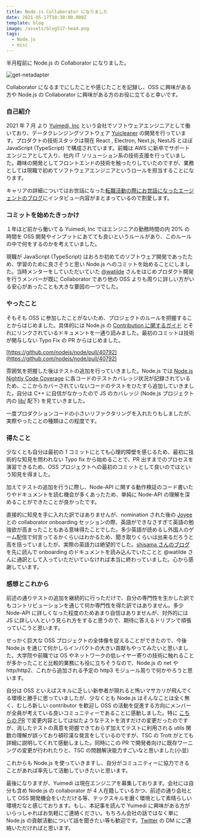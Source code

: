 ```yaml
---
title: Node.js Collaborator になりました
date: 2021-05-17T10:30:00.000Z
template: blog
image: /assets/blog517-head.png
tags:
  - Node.js
  - misc
---
```


半月程前に Node.js の Collaborator になりました。

![get-netadapter](/assets/blog517-body1.png)

Collaborator になるまでにしたことや感じたことを記録し、OSS に興味がある方や Node.js の Collaborator に興味がある方のお役に立てると幸いです。

### 自己紹介

2021 年 7 月 より [Yuimedi, Inc](https://yuimedi.com/) という会社でソフトウェアエンジニアとして働いており、データクレンジングソフトウェア [Yuicleaner](https://yuimedi.com/yuicleaner) の開発を行っています。プロダクトの技術スタックは現在 React , Electron, Next.js, NestJS とほぼ JavaScript (TypeScript) で構成されています。前職は AWS に新卒でサポートエンジニアとして入り、社内 IT ソリューション系の技術支援を行っていました。趣味の開発としてフロントエンドの技術を触ったりしていたのですが、業務としては現職で初めてソフトウェアエンジニアというロールを担当することになります。

キャリアの詳細についてはお世話になった[転職活動の際にお世話になったエージェントのブログ](https://www.geekly.co.jp/column/cat-geeklycolumn/custmer_interview_1/)にインタビュー内容がまとまっているので割愛します。

### コミットを始めたきっかけ

１年ほど前から働いてる Yuimedi, Inc ではエンジニアの勤務時間の内 20% の時間を OSS 開発やインプットにあてても良いというルールがあり、このルールの中で何をするのかを考えていました。

現職が JavaScript (TypeScript) はおろか初めてのソフトウェア開発であったため、学習のために良さそうと思い Node.js へのコミットを始めることにしました。当時メンターをしていただいていた [@watilde](https://twitter.com/watilde) さんをはじめプロダクト開発を行うメンバーが既に Collaborator であり他の OSS よりも周りに詳しい方がいる安心があったことも大きな要因の一つでした。

### やったこと

そもそも OSS に参加したことがないため、プロジェクトのルールを把握することからはじめました。具体的には Node.js の [Contribution に関するガイド](https://github.com/nodejs/node/blob/master/CONTRIBUTING.md) とそれにリンクされているドキュメントを一通り読みました。最初のコミットは技術が関与しない Typo Fix の PR からはじめました。

[https://github.com/nodejs/node/pull/40792](https://github.com/nodejs/node/pull/40792)

雰囲気を把握した後はテストの追加を行っていきました。Node.js では [Node.js Nightly Code Coverage](https://coverage.nodejs.org/) に各コードのテストカバレッジ状況が記録されているため、ここからカバーされていないコードのテストをひたすら追加していきました。自分は C++ に自信がなかったので JS のカバレッジ (Node.js プロジェクト内の [lib/](https://github.com/nodejs/node/tree/master/lib) 配下) を見ていきました。

一度プロダクションコードの小さいリファクタリングを入れたりもしましたが、実際やったことの種類はこの程度です。

### 得たこと

少なくとも自分は最初の 1 コミットにとても心理的障壁を感じるため、最初に技術的な知見を問われない Typo fix から始めることで、PR 出すまでのプロセスを演習できるため、OSS プロジェクトへの最初のコミットとして良いのではという知見を得ました。

加えてテストの追加を行うに際し、Node-API に関する動作検証のコード書いたりやドキュメントを読む機会が多くあったため、単純に Node-API の理解を深めることができたことが良かったです。

直接的に知見を手に入れた訳ではありませんが、nomination された後の [Joyee](https://github.com/joyeecheung) との collaborator onboarding セッションの際、英語ができなさすぎて英語の勉強欲が高まったこともある意味得たことでした。多少英語が読めるし外国人のゲーム配信で何言ってるかくらいはわかるため、聞き取りくらいは出来るだろうと高を括っていましたが、実際の英語力は絶望的でした。[shisama さんのブログ](https://shisama.hatenablog.com/entry/2018/11/08/000000) を先に読んで onboarding のドキュメントを読み込んでいたことと @watilde さんに通訳として入っていただいていなければ本当に終わっていました。心から感謝しています。

### 感想とこれから

前述の通りテストの追加を継続的に行っただけで、自分の専門性を生かした訳でもコントリビューションを通じて何か専門性を得た訳ではありません。多少 Node-API に詳しくなった程度のためあまり自信はありませんが、対外的には JS に詳しい人という見られ方をすると思うので、期待に答えるドリブンで頑張っていこうと思います。

せっかく巨大な OSS プロジェクトの全体像を捉えることができたので、今後 Node.js を通じて何かしらインパクトの大きい貢献もやってみたいと思いました。大学院や前職では OS やネットワークの低レイヤー寄りの技術に触れることが多かったことと比較的業務にも役に立ちそうなので、Node.js の net や http/http2、これから追加される予定の http3 モジュール周りで何かやろうと思います。

自分は OSS といえばスキルに乏しい新参者が現れると怖いマサカリが飛んでくる環境と勝手に思っていましたが、少なくとも Node.js はそんなことは全く無く、むしろ新しい contributor を歓迎し OSS の活動を促進する方向にメンバーが全員が考えている良いコミュニティーであることに感動しました。特に [こちらの PR](https://github.com/nodejs/node/pull/41307) で変更内容としては似たようなテストを消すだけの変更だったのですが、消したテストの真意を把握できておらず加えてテストに利用される utils 関数の理解が誤っており頓珍漢な発言をしているのですが、TSC の Trott がとても詳細に説明してくれて感動しました。同時にこの PR で開発者向けに既存ワーニングの変更が行われたりと、TSC の問題解決能力すごいなと思いました(小並)

これからも Node.js を使っていきますし、自分がコミュニティーに協力できることがあれば率先して活動していきたいと思います。

最後になりますが、Yuimedi は現在エンジニアを募集しております。会社には自分も含め Node.js の collaborator が 4 人在籍しているかつ、前述の通り会社として OSS 開発機会をいただける等、テックスキルを磨く環境として素晴らしい環境だなと感じております。もし、本記事を読んで Yuimedi に興味がある方がいらっしゃればお気軽にご連絡ください。もちろん会社の話ではなく単に Node.js の貢献活動について話を聞きたい等も歓迎です。[Twitter](https://twitter.com/kuriyosh) の DM にご連絡いただければと思います。
